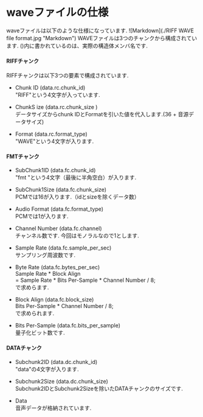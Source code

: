 # waveファイルの仕様
waveファイルは以下のような仕様になっています.
![Markdown](./RIFF WAVE file format.jpg "Markdown")
WAVEファイルは3つのチャンクから構成されています.
()内に書かれているのは、実際の構造体メンバ名です. 

#### RIFFチャンク
RIFFチャンクは以下3つの要素で構成されています.
* Chunk ID (data.rc.chunk_id)  
"RIFF"という4文字が入っています.

* ChunkS ize (data.rc.chunk_size )  
データサイズからchunk IDとFormatを引いた値を代入します.(36 + 音源データサイズ)

* Format (data.rc.format_type)  
"WAVE"という4文字が入ります.

#### FMTチャンク
* SubChunk1ID (data.fc.chunk_id)  
"fmt "という4文字（最後に半角空白）が入ります.

* SubChunk1Size (data.fc.chunk_size)  
PCMでは16が入ります.（idとsizeを除くデータ数）

* Audio Format (data.fc.format_type)  
PCMでは1が入ります.

* Channel Number (data.fc.channel)  
チャンネル数です. 今回はモノラルなので1とします.

* Sample Rate (data.fc.sample_per_sec)  
サンプリング周波数です.

* Byte Rate (data.fc.bytes_per_sec)  
Sample Rate * Block Align  
= Sample Rate * Bits Per-Sample * Channel Number / 8;  
で求めらます.

* Block Align (data.fc.block_size)  
Bits Per-Sample * Channel Number / 8;  
で求められます.

* Bits Per-Sample (data.fc.bits_per_sample)  
量子化ビット数です.

#### DATAチャンク
* Subchunk2ID (data.dc.chunk_id)  
"data"の4文字が入ります.

* Subchunk2Size (data.dc.chunk_size)  
Subchunk2IDとSubchunk2Sizeを除いたDATAチャンクのサイズです.

* Data  
音声データが格納されています.